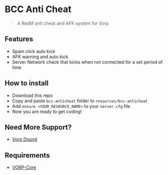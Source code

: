 # BCC Anti Cheat
> A RedM anti cheat and AFK system for Vorp

## Features
- Spam click auto kick
- AFK warning and auto kick
- Server Network check that kicks when not connected for a set period of time

## How to install
* Download this repo
* Copy and paste `bcc-anticheat` folder to `resources/bcc-anticheat`
* Add `ensure <YOUR_RESOURCE_NAME>` to your `server.cfg` file
* Now you are ready to get coding!

## Need More Support? 
- [Vorp Disord](https://discord.gg/DHGVAbCj7N)

## Requirements
- [VORP-Core](https://github.com/VORPCORE/VORP-Core/releases)
